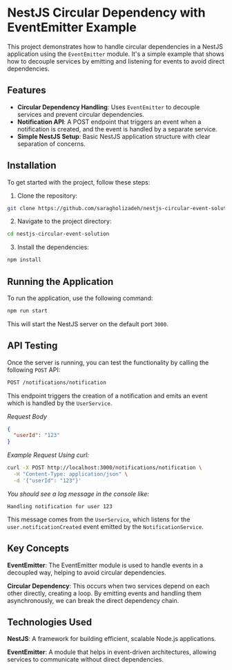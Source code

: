 # NestJS Circular Dependency with EventEmitter Example

This project demonstrates how to handle circular dependencies in a NestJS application using the `EventEmitter` module. It's a simple example that shows how to decouple services by emitting and listening for events to avoid direct dependencies.

## Features

- **Circular Dependency Handling**: Uses `EventEmitter` to decouple services and prevent circular dependencies.
- **Notification API**: A POST endpoint that triggers an event when a notification is created, and the event is handled by a separate service.
- **Simple NestJS Setup**: Basic NestJS application structure with clear separation of concerns.

## Installation

To get started with the project, follow these steps:

1. Clone the repository:
```bash
git clone https://github.com/saragholizadeh/nestjs-circular-event-solution
```

2. Navigate to the project directory:

```bash
cd nestjs-circular-event-solution
```

3. Install the dependencies:

```bash
npm install
```
## Running the Application

To run the application, use the following command:

```bash
npm run start
```

This will start the NestJS server on the default port `3000`.

## API Testing

Once the server is running, you can test the functionality by calling the following `POST` API:

```bash
POST /notifications/notification
```

This endpoint triggers the creation of a notification and emits an event which is handled by the `UserService`.

*Request Body*
```json
{
  "userId": "123"
}
```

*Example Request Using curl:*

```bash
curl -X POST http://localhost:3000/notifications/notification \
  -H "Content-Type: application/json" \
  -d '{"userId": "123"}'
```

*You should see a log message in the console like:*

`Handling notification for user 123`

This message comes from the `UserService`, which listens for the `user.notificationCreated` event emitted by the `NotificationService`.

## Key Concepts

**EventEmitter**: The EventEmitter module is used to handle events in a decoupled way, helping to avoid circular dependencies.

**Circular Dependency**: This occurs when two services depend on each other directly, creating a loop. By emitting events and handling them asynchronously, we can break the direct dependency chain.

## Technologies Used
**NestJS**: A framework for building efficient, scalable Node.js applications.

**EventEmitter**: A module that helps in event-driven architectures, allowing services to communicate without direct dependencies.

